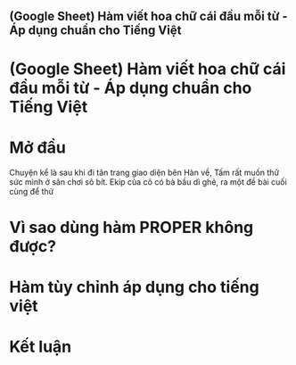 ## (Google Sheet) Hàm viết hoa chữ cái đầu mỗi từ  - Áp dụng chuẩn cho Tiếng Việt

# (Google Sheet) Hàm viết hoa chữ cái đầu mỗi từ  - Áp dụng chuẩn cho Tiếng Việt

# Mở đầu
Chuyện kể là sau khi đi tân trang giao diện bên Hàn về, Tấm rất muốn thử sức mình ở sân chơi sô bít. Ekip của cô có bà bầu dì ghẻ, ra một đề bài cuối cùng để thử 



# Vì sao dùng hàm PROPER không được?
# Hàm tùy chỉnh áp dụng cho tiếng việt
# Kết luận